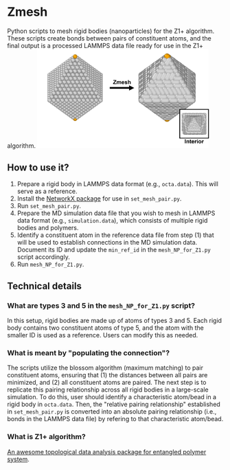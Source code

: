 # Zmesh
Python scripts to mesh rigid bodies (nanoparticles) for the Z1+ algorithm. These scripts create bonds between pairs of constituent atoms, and the final output is a processed LAMMPS data file ready for use in the Z1+ algorithm.
<img src="illustration.png" alt="" width="400"/>
## How to use it?
1. Prepare a rigid body in LAMMPS data format (e.g., `octa.data`). This will serve as a reference.
2. Install the [NetworkX package](https://anaconda.org/anaconda/networkx#:~:text=To%20install%20this%20package%20run%20one%20of%20the) for use in `set_mesh_pair.py`.
3. Run `set_mesh_pair.py`.
4. Prepare the MD simulation data file that you wish to mesh in LAMMPS data format (e.g., `simulation.data`), which consists of multiple rigid bodies and polymers.
5. Identify a constituent atom in the reference data file from step (1) that will be used to establish connections in the MD simulation data. Document its ID and update the `min_ref_id` in the `mesh_NP_for_Z1.py` script accordingly.
6. Run `mesh_NP_for_Z1.py`.

## Technical details
### What are types 3 and 5 in the `mesh_NP_for_Z1.py` script?
In this setup, rigid bodies are made up of atoms of types 3 and 5. Each rigid body contains two constituent atoms of type 5, and the atom with the smaller ID is used as a reference. Users can modify this as needed.

### What is meant by "populating the connection"?
The scripts utilize the blossom algorithm (maximum matching) to pair constituent atoms, ensuring that (1) the distances between all pairs are minimized, and (2) all constituent atoms are paired. The next step is to replicate this pairing relationship across all rigid bodies in a large-scale simulation. To do this, user should identify a characteristic atom/bead in a rigid body in `octa.data`. Then, the "relative pairing relationship" established in `set_mesh_pair.py` is converted into an absolute pairing relationship (i.e., bonds in the LAMMPS data file) by refering to that characteristic atom/bead.

### What is Z1+ algorithm?
[An awesome topological data analysis package for entangled polymer system](https://doi.org/10.1016/j.cpc.2022.108567).
